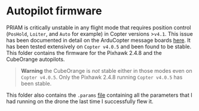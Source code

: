 # Autopilot firmware
PRIAM is critically unstable in any flight mode that requires position control (`PosHold`, `Loiter`, and `Auto` for example) in Copter versions >`v4.1`. This issue has been documented in detail on the ArduCopter message boards [here](https://discuss.ardupilot.org/t/oscillate-and-flip-over-after-switching-fc/85751). It has been tested extensively on `Copter v4.0.5` and been found to be stable. This folder contains the firmware for the Pixhawk 2.4.8 and the CubeOrange autopilots. 

> **Warning** the CubeOrange is *not* stable either in those modes even on `Copter v4.0.5`. Only the Pixhawk 2.4.8 running `Copter v4.0.5` has been stable.

This folder also contains the `.params` [file](./priam_mag_pre_phase_payload_cal.param) containing all the parameters that I had running on the drone the last time I successfully flew it.  
